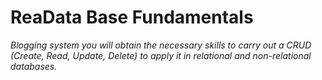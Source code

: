 
#  ReaData Base Fundamentals

_Blogging system you will obtain the necessary skills to carry out a CRUD (Create, Read, Update, Delete) to apply it in relational and non-relational databases._

